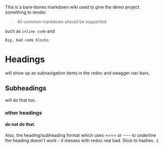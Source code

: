 ﻿This is a bare-bones markdown wiki used to give the demo project something to render.

> All common markdown should be supported

such as `inline code` and 

```
Big, bad code blocks
```

# Headings

will show up as subnavigation items in the redoc and swagger nav bars.

## Subheadings

will do that too.

### other headings

#### do not do that.

Also, the heading/subheading format which uses ==== or ---- to underline the heading doesn't work - it messes with redoc real bad. Stick to hashes. :)